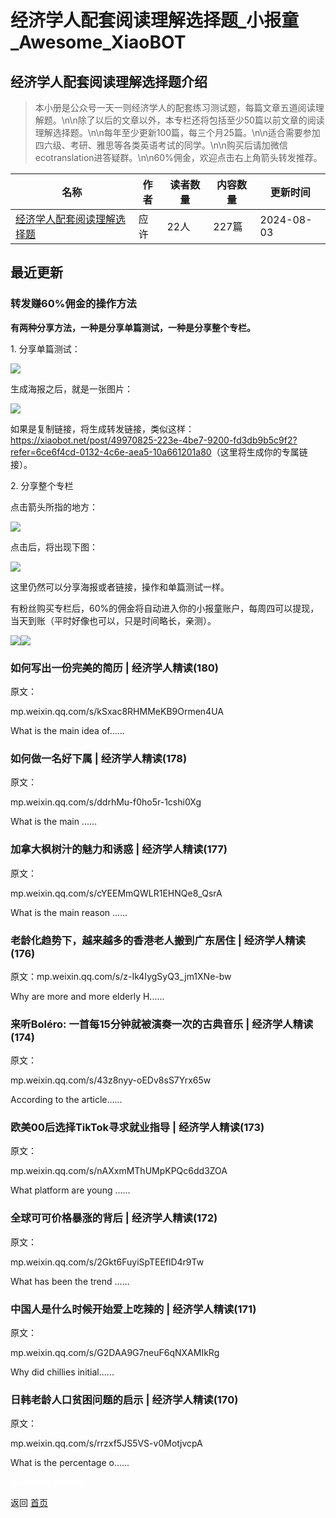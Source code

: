 # 经济学人配套阅读理解选择题_小报童_Awesome_XiaoBOT

## 经济学人配套阅读理解选择题介绍
> 本小册是公众号一天一则经济学人的配套练习测试题，每篇文章五道阅读理解题。\n\n除了以后的文章以外，本专栏还将包括至少50篇以前文章的阅读理解选择题。\n\n每年至少更新100篇，每三个月25篇。\n\n适合需要参加四六级、考研、雅思等各类英语考试的同学。\n\n购买后请加微信ecotranslation进答疑群。\n\n60%佣金，欢迎点击右上角箭头转发推荐。  
  


|名称|作者|读者数量|内容数量|更新时间|
|---|---|---|---|---|
|[经济学人配套阅读理解选择题](https://xiaobot.net/p/remotecoder?refer=0b133df9-27dc-423b-8101-639049001c13)|应许|22人|227篇|2024-08-03|

## 最近更新
### 转发赚60%佣金的操作方法

**有两种分享方法，一种是分享单篇测试，一种是分享整个专栏。**

1\. 分享单篇测试：

![](https://static.xiaobot.net/file/2024-08-03/365239/3fa940b5210d0ae22e3a0b16cdfa684e.png)

生成海报之后，就是一张图片：

![](https://static.xiaobot.net/file/2024-08-03/365239/42202ff90d5580be4346ab710f0f70bb.png)

如果是复制链接，将生成转发链接，类似这样：<https://xiaobot.net/post/49970825-223e-4be7-9200-fd3db9b5c9f2?refer=6ce6f4cd-0132-4c6e-aea5-10a661201a80>（这里将生成你的专属链接）。

2\. 分享整个专栏

点击箭头所指的地方：

![](https://static.xiaobot.net/file/2024-08-03/365239/d744f8863dde1fc838f8dbeefc5f07a0.png)

点击后，将出现下图：

![](https://static.xiaobot.net/file/2024-08-03/365239/22995c78d4e8d0eda3adcac8d1938736.png)

这里仍然可以分享海报或者链接，操作和单篇测试一样。

有粉丝购买专栏后，60%的佣金将自动进入你的小报童账户，每周四可以提现，当天到账（平时好像也可以，只是时间略长，亲测）。

![](https://static.xiaobot.net/file/2024-08-03/365239/dd24c1eec5e1d41d98ed7bfb91b76fee.png)![](https://static.xiaobot.net/file/2024-08-03/365239/21614b7a32c0f895caa7bd506a1fd45d.png)

### 如何写出一份完美的简历 | 经济学人精读(180)

原文：

mp.weixin.qq.com/s/kSxac8RHMMeKB9Ormen4UA

What is the main idea of......

### 如何做一名好下属 | 经济学人精读(178)

原文：

mp.weixin.qq.com/s/ddrhMu-f0ho5r-1cshi0Xg

What is the main ......

### 加拿大枫树汁的魅力和诱惑 | 经济学人精读(177)

原文：

mp.weixin.qq.com/s/cYEEMmQWLR1EHNQe8_QsrA

What is the main reason ......

### 老龄化趋势下，越来越多的香港老人搬到广东居住 | 经济学人精读(176)

原文：mp.weixin.qq.com/s/z-Ik4IygSyQ3_jm1XNe-bw

Why are more and more elderly H......

### 来听Boléro: 一首每15分钟就被演奏一次的古典音乐 | 经济学人精读(174)

原文：

mp.weixin.qq.com/s/43z8nyy-oEDv8sS7Yrx65w

According to the article......

### 欧美00后选择TikTok寻求就业指导 | 经济学人精读(173)

原文：

mp.weixin.qq.com/s/nAXxmMThUMpKPQc6dd3ZOA

What platform are young ......

### 全球可可价格暴涨的背后 | 经济学人精读(172)

原文：

mp.weixin.qq.com/s/2Gkt6FuyiSpTEEflD4r9Tw

What has been the trend ......

### 中国人是什么时候开始爱上吃辣的 | 经济学人精读(171)

原文：

mp.weixin.qq.com/s/G2DAA9G7neuF6qNXAMIkRg

Why did chillies initial......

### 日韩老龄人口贫困问题的启示 | 经济学人精读(170)

原文：

mp.weixin.qq.com/s/rrzxf5JS5VS-v0MotjvcpA

What is the percentage o......


<a href="https://github.com/Reno9527/awesome-xiaobot" style="color: white; text-decoration: none;">awesome-xiaobot</a>

返回 [首页](../README.md)
